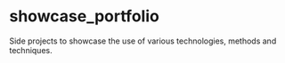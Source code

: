 # showcase_portfolio
Side projects to showcase the use of various technologies, methods and techniques.
